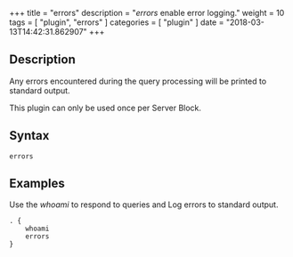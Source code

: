 +++
title = "errors"
description = "*errors* enable error logging."
weight = 10
tags = [ "plugin", "errors" ]
categories = [ "plugin" ]
date = "2018-03-13T14:42:31.862907"
+++

## Description

Any errors encountered during the query processing will be printed to standard output.

This plugin can only be used once per Server Block.

## Syntax

~~~
errors
~~~

## Examples

Use the *whoami* to respond to queries and Log errors to standard output.

~~~ corefile
. {
    whoami
    errors
}
~~~

